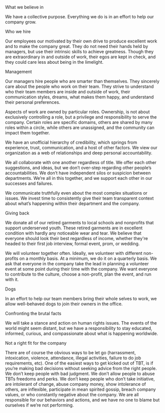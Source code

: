 What we believe in

We have a collective purpose. Everything we do is in an effort to help our company grow.

Who we hire

Our employees our motivated by their own drive to produce excellent work and to make the company great. They do not need their hands held by managers, but use their intrinsic skills to achieve greatness. Though they are extraordinary in and outside of work, their egos are kept in check, and they could care less about being in the limelight. 
 
Management 

Our managers hire people who are smarter than themselves. They sincerely care about the people who work on their team. They strive to understand who their team members are inside and outside of work, their communication styles, dreams, what makes them happy, and understand their personal preferences. 

Aspects of work are owned by particular roles. Ownership, is not about exclusively controlling a role, but a privilege and responsibility to serve the company. Certain roles are specific domains, others are shared by many roles within a circle, while others are unassigned, and the community can impact them together.  

We have an unofficial hierarchy of credibility, which springs from experience, trust, communication, and a host of other factors. We view our organization as a web of relationships and deep personal accountability.  

We all collaborate with one another regardless of title. We offer each other suggestions, and ideas, but we don’t over-step regarding other people’s accountabilities. We don’t have independent silos or suspicion between departments. We’re all in this together, and we support each other in our successes and failures.

We communicate truthfully even about the most complex situations or issues. We invest time to consistently give their team transparent context about what’s happening within their department and the company.  

Giving back

We donate all of our retired garments to local schools and nonprofits that support underserved youth. These retired garments are in excellent condition with hardly any noticeable wear and tear. We believe that everyone should look their best regardless of income, whether they're headed to their first job interview, formal event, prom, or wedding.
 
We will volunteer together often. Ideally, we volunteer with different non-profits on a monthly basis. At a minimum, we do it on a quarterly basis. We ask that everyone in the company take the lead in planning a volunteer event at some point during their time with the company. We want everyone to contribute to the culture, choose a non-profit, plan the event, and run with it.
 
Dogs

In an effort to help our team members bring their whole selves to work, we allow well-behaved dogs to join their owners in the office.

Confronting the brutal facts

We will take a stance and action on human rights issues. The events of the world might seem distant, but we have a responsibility to stay educated, informed, curious, and compassionate about what is happening worldwide. 

Not a right fit for the company  

There are of course the obvious ways to be let go (harrassment, intoxication, violence, attendance, illegal activities, failure to do job requirements, etc). One of the easiest ways to get kicked out of TBT, is if you’re making bad decisions without seeking advice from the right people. We don’t keep people with bad judgment. We don’t allow people to abuse TBTs freedoms and perks. We don’t keep people who don’t take initiative, are intolerant of change, abuse company money, show intolerance of others, are inflexible, participate in mean spirited gossip, breach company values, or who constantly negative about the company. We are all responsible for our behaviors and actions, and we have no one to blame but ourselves if we’re not performing. 
